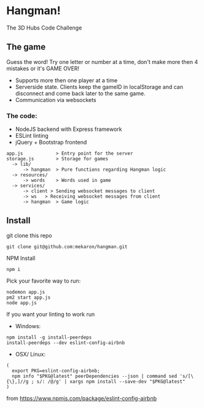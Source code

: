 # Hangman!
The 3D Hubs Code Challenge

## The game
Guess the word! Try one letter or number at a time, don't make more then 4 mistakes or it's GAME OVER!
* Supports more then one player at a time
* Serverside state. Clients keep the gameID in localStorage and can disconnect and come back later to the same game.
* Communication via websockets

### The code:
* NodeJS backend with Express framework
* ESLint linting
* jQuery + Bootstrap frontend

```
app.js            > Entry point for the server
storage.js        > Storage for games
  -> lib/
      -> hangman  > Pure functions regarding Hangman logic
  -> resources/
      -> words    > Words used in game
  -> services/
      -> client	> Sending websocket messages to client
      -> ws   > Receiving websocket messages from client
      -> hangman  > Game logic
```

## Install

git clone this repo
```
git clone git@github.com:mekaron/hangman.git
```
NPM Install
```
npm i
```
Pick your favorite way to run:
```
nodemon app.js
pm2 start app.js
node app.js
```

If you want your linting to work run
* Windows:
```
npm install -g install-peerdeps
install-peerdeps --dev eslint-config-airbnb
```
* OSX/ Linux:
```
(
  export PKG=eslint-config-airbnb;
  npm info "$PKG@latest" peerDependencies --json | command sed 's/[\{\},]//g ; s/: /@/g' | xargs npm install --save-dev "$PKG@latest"
)
```
from https://www.npmjs.com/package/eslint-config-airbnb
